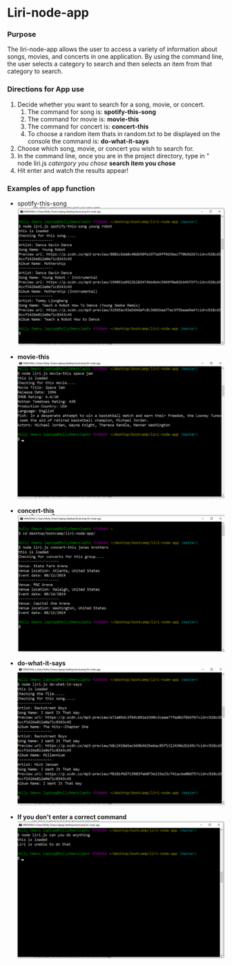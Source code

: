 # Liri-node-app

### Purpose
The liri-node-app allows the user to access a variety of information about songs, movies, and concerts in one application. By using the command line, the user selects a category to search and then selects an item from that category to search.

### Directions for App use
1. Decide whether you want to search for a song, movie, or concert.
    1. The command for song is: **spotify-this-song**
    1. The command for movie is: **movie-this**
    1. The command for concert is: **concert-this**
    1. To choose a random item thats in random.txt to be displayed on the console the command is: **do-what-it-says**
1. Choose which song, movie, or concert you wish to search for.
1. In the command line, once you are in the project directory, type in " node liri.js _catergory you chose_ **search item you chose**
1. Hit enter and watch the results appear!

### Examples of app function
* spotify-this-song
![spotify-this-song](images/spotify-this.png)

* **movie-this**
![movie-this](images/movie-this.png)

* **concert-this**
![concert-this](images/concert-this.png)

* **do-what-it-says**
![random-info](images/random.png)

* **If you don't enter a correct command**
![error](images/error.png)